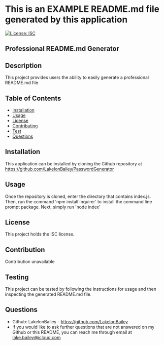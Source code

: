 # This is an EXAMPLE README.md file generated by this application

[![License: ISC](https://img.shields.io/badge/License-ISC-blue.svg)](https://opensource.org/licenses/ISC)

## Professional README.md Generator

## Description
This project provides users the ability to easily generate a professional README.md file

## Table of Contents 
- [Installation](#installation)
- [Usage](#usage)
- [License](#license)
- [Contributing](#contributing)
- [Test](#tests)
- [Questions](#questions)

## Installation
This application can be installed by cloning the Github repository at https://github.com/LakelonBailey/PasswordGenerator

## Usage
Once the repository is cloned, enter the directory that contains index.js. Then, run the command  'npm install inquirer' to install the command line prompt package. Next, simply run 'node index'

## License
This project holds the ISC license.

## Contribution
Contribution unavailable

## Testing
This project can be tested by following the instructions for usage and then inspecting the generated README.md file. 

## Questions
- Github: LakelonBailey - https://github.com/LakelonBailey
- If you would like to ask further questions that are not answered on my Github or this README, you can reach me through email at lake.bailey@icloud.com
    